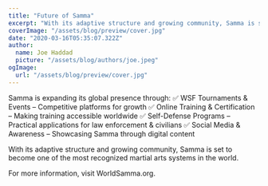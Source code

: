 ```yaml
---
title: "Future of Samma"
excerpt: "With its adaptive structure and growing community, Samma is set to become one of the most recognized martial arts systems in the world."
coverImage: "/assets/blog/preview/cover.jpg"
date: "2020-03-16T05:35:07.322Z"
author:
  name: Joe Haddad
  picture: "/assets/blog/authors/joe.jpeg"
ogImage:
  url: "/assets/blog/preview/cover.jpg"
---
```


Samma is expanding its global presence through:
✅ WSF Tournaments & Events – Competitive platforms for growth
✅ Online Training & Certification – Making training accessible worldwide
✅ Self-Defense Programs – Practical applications for law enforcement & civilians
✅ Social Media & Awareness – Showcasing Samma through digital content

With its adaptive structure and growing community, Samma is set to become one of the most recognized martial arts systems in the world.

For more information, visit WorldSamma.org.
